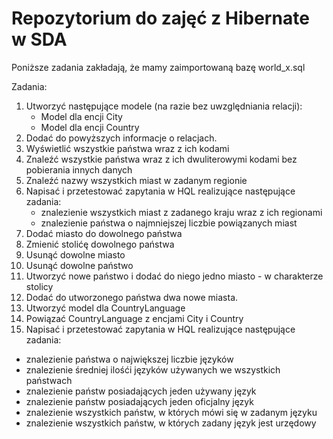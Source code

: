 # Repozytorium do zajęć z Hibernate w SDA
Poniższe zadania zakładają, że mamy zaimportowaną bazę world_x.sql

Zadania:
1. Utworzyć następujące modele (na razie bez uwzględniania relacji):
   - Model dla encji City
   - Model dla encji Country
2. Dodać do powyższych informacje o relacjach.
3. Wyświetlić wszystkie państwa wraz z ich kodami
4. Znaleźć wszystkie państwa wraz z ich dwuliterowymi kodami bez pobierania innych danych
4. Znaleźć nazwy wszystkich miast w zadanym regionie
5. Napisać i przetestować zapytania w HQL realizujące następujące zadania:
   - znalezienie wszystkich miast z zadanego kraju wraz z ich regionami
   - znalezienie państwa o najmniejszej liczbie powiązanych miast
6. Dodać miasto do dowolnego państwa
7. Zmienić stolićę dowolnego państwa
8. Usunąć dowolne miasto
9. Usunąć dowolne państwo
10. Utworzyć nowe państwo i dodać do niego jedno miasto - w charakterze stolicy
11. Dodać do utworzonego państwa dwa nowe miasta.
12. Utworzyć model dla CountryLanguage
13. Powiązać CountryLanguage z encjami City i Country
13. Napisać i przetestować zapytania w HQL realizujące następujące zadania:
   - znalezienie państwa o największej liczbie języków
   - znalezienie średniej ilośći języków używanych we wszystkich państwach
   - znalezienie państw posiadających jeden używany język
   - znalezienie państw posiadających jeden oficjalny język
   - znalezienie wszystkich państw, w których mówi się w zadanym języku
   - znalezienie wszystkich państw, w których zadany język jest urzędowy
